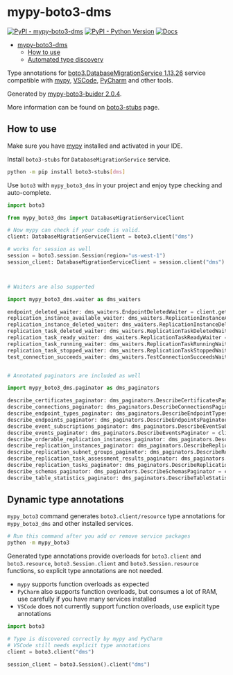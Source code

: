 # mypy-boto3-dms

[![PyPI - mypy-boto3-dms](https://img.shields.io/pypi/v/mypy-boto3-dms.svg?color=blue)](https://pypi.org/project/mypy-boto3-dms)
[![PyPI - Python Version](https://img.shields.io/pypi/pyversions/mypy-boto3-dms.svg?color=blue)](https://pypi.org/project/mypy-boto3-dms)
[![Docs](https://img.shields.io/readthedocs/mypy-boto3-builder.svg?color=blue)](https://mypy-boto3-builder.readthedocs.io/)

- [mypy-boto3-dms](#mypy-boto3-dms)
  - [How to use](#how-to-use)
  - [Automated type discovery](#automated-type-discovery)

Type annotations for
[boto3.DatabaseMigrationService 1.13.26](https://boto3.amazonaws.com/v1/documentation/api/1.13.26/reference/services/dms.html#DatabaseMigrationService) service
compatible with [mypy](https://github.com/python/mypy), [VSCode](https://code.visualstudio.com/),
[PyCharm](https://www.jetbrains.com/pycharm/) and other tools.

Generated by [mypy-boto3-buider 2.0.4](https://github.com/vemel/mypy_boto3_builder).

More information can be found on [boto3-stubs](https://pypi.org/project/boto3-stubs/) page.

## How to use

Make sure you have [mypy](https://github.com/python/mypy) installed and activated in your IDE.

Install `boto3-stubs` for `DatabaseMigrationService` service.

```bash
python -m pip install boto3-stubs[dms]
```

Use `boto3` with `mypy_boto3_dms` in your project and enjoy type checking and auto-complete.

```python
import boto3

from mypy_boto3_dms import DatabaseMigrationServiceClient

# Now mypy can check if your code is valid.
client: DatabaseMigrationServiceClient = boto3.client("dms")

# works for session as well
session = boto3.session.Session(region="us-west-1")
session_client: DatabaseMigrationServiceClient = session.client("dms")



# Waiters are also supported

import mypy_boto3_dms.waiter as dms_waiters

endpoint_deleted_waiter: dms_waiters.EndpointDeletedWaiter = client.get_waiter("endpoint_deleted")
replication_instance_available_waiter: dms_waiters.ReplicationInstanceAvailableWaiter = client.get_waiter("replication_instance_available")
replication_instance_deleted_waiter: dms_waiters.ReplicationInstanceDeletedWaiter = client.get_waiter("replication_instance_deleted")
replication_task_deleted_waiter: dms_waiters.ReplicationTaskDeletedWaiter = client.get_waiter("replication_task_deleted")
replication_task_ready_waiter: dms_waiters.ReplicationTaskReadyWaiter = client.get_waiter("replication_task_ready")
replication_task_running_waiter: dms_waiters.ReplicationTaskRunningWaiter = client.get_waiter("replication_task_running")
replication_task_stopped_waiter: dms_waiters.ReplicationTaskStoppedWaiter = client.get_waiter("replication_task_stopped")
test_connection_succeeds_waiter: dms_waiters.TestConnectionSucceedsWaiter = client.get_waiter("test_connection_succeeds")


# Annotated paginators are included as well

import mypy_boto3_dms.paginator as dms_paginators

describe_certificates_paginator: dms_paginators.DescribeCertificatesPaginator = client.get_paginator("describe_certificates")
describe_connections_paginator: dms_paginators.DescribeConnectionsPaginator = client.get_paginator("describe_connections")
describe_endpoint_types_paginator: dms_paginators.DescribeEndpointTypesPaginator = client.get_paginator("describe_endpoint_types")
describe_endpoints_paginator: dms_paginators.DescribeEndpointsPaginator = client.get_paginator("describe_endpoints")
describe_event_subscriptions_paginator: dms_paginators.DescribeEventSubscriptionsPaginator = client.get_paginator("describe_event_subscriptions")
describe_events_paginator: dms_paginators.DescribeEventsPaginator = client.get_paginator("describe_events")
describe_orderable_replication_instances_paginator: dms_paginators.DescribeOrderableReplicationInstancesPaginator = client.get_paginator("describe_orderable_replication_instances")
describe_replication_instances_paginator: dms_paginators.DescribeReplicationInstancesPaginator = client.get_paginator("describe_replication_instances")
describe_replication_subnet_groups_paginator: dms_paginators.DescribeReplicationSubnetGroupsPaginator = client.get_paginator("describe_replication_subnet_groups")
describe_replication_task_assessment_results_paginator: dms_paginators.DescribeReplicationTaskAssessmentResultsPaginator = client.get_paginator("describe_replication_task_assessment_results")
describe_replication_tasks_paginator: dms_paginators.DescribeReplicationTasksPaginator = client.get_paginator("describe_replication_tasks")
describe_schemas_paginator: dms_paginators.DescribeSchemasPaginator = client.get_paginator("describe_schemas")
describe_table_statistics_paginator: dms_paginators.DescribeTableStatisticsPaginator = client.get_paginator("describe_table_statistics")
```

## Dynamic type annotations

`mypy_boto3` command generates `boto3.client/resource` type annotations for
`mypy_boto3_dms` and other installed services.

```bash
# Run this command after you add or remove service packages
python -m mypy_boto3
```

Generated type annotations provide overloads for `boto3.client` and `boto3.resource`,
`boto3.Session.client` and `boto3.Session.resource` functions,
so explicit type annotations are not needed.

- `mypy` supports function overloads as expected
- `PyCharm` also supports function overloads, but consumes a lot of RAM, use carefully if you have many services installed
- `VSCode` does not currently support function overloads, use explicit type annotations

```python
import boto3

# Type is discovered correctly by mypy and PyCharm
# VSCode still needs explicit type annotations
client = boto3.client("dms")

session_client = boto3.Session().client("dms")
```